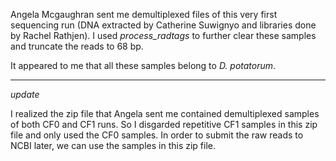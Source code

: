 Angela Mcgaughran sent me demultiplexed files of this very first sequencing run (DNA extracted by Catherine Suwignyo and libraries done by Rachel Rathjen).
I used *process_radtags* to further clear these samples and truncate the reads to 68 bp.

It appeared to me that all these samples belong to *D. potatorum*.


  *****   ****    ****
  
  *update*
  
  I realized the zip file that Angela sent me contained demultiplexed samples of both CF0 and CF1 runs. So I disgarded repetitive CF1 samples in this zip file and only used the CF0 samples. 
  In order to submit the raw reads to NCBI later, we can use the samples in this zip file.
